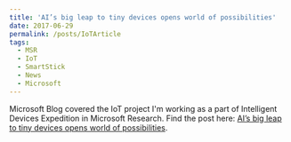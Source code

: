 ```yaml
---
title: 'AI’s big leap to tiny devices opens world of possibilities'
date: 2017-06-29
permalink: /posts/IoTArticle
tags:
  - MSR
  - IoT
  - SmartStick
  - News
  - Microsoft
---
```


Microsoft Blog covered the IoT project I'm working as a part of Intelligent Devices Expedition in Microsoft Research. Find the post here: [AI’s big leap to tiny devices opens world of possibilities](https://goo.gl/CBzs5Q).